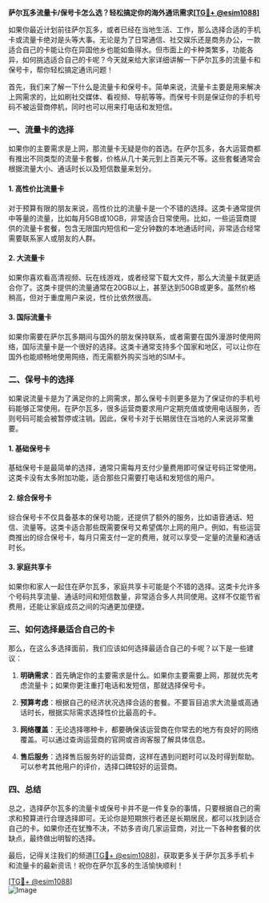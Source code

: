 **萨尔瓦多流量卡/保号卡怎么选？轻松搞定你的海外通讯需求[[TG💪+ @esim1088](https://t.me/s/esim1088)]**

如果你最近计划前往萨尔瓦多，或者已经在当地生活、工作，那么选择合适的手机卡或流量卡绝对是头等大事。无论是为了日常通信、社交娱乐还是商务办公，一款适合自己的卡能让你在异国他乡也能如鱼得水。但市面上的卡种类繁多，功能各异，如何挑选适合自己的卡呢？今天就来给大家详细讲解一下萨尔瓦多的流量卡和保号卡，帮你轻松搞定通讯问题！

首先，我们来了解一下什么是流量卡和保号卡。简单来说，流量卡主要是用来解决上网需求的，比如刷社交媒体、看视频、导航等等。而保号卡则是保证你的手机号码不被运营商停机，同时也可以用来打电话和发短信。

### **一、流量卡的选择**

如果你的主要需求是上网，那流量卡无疑是你的首选。在萨尔瓦多，各大运营商都有推出不同类型的流量卡套餐，价格从几十美元到上百美元不等。这些套餐通常会根据流量大小、通话时长以及短信数量来划分。

#### **1. 高性价比流量卡**
对于预算有限的朋友来说，高性价比的流量卡是一个不错的选择。这类卡通常提供中等量的流量，比如每月5GB或10GB，非常适合日常使用。比如，一些运营商提供的流量卡套餐，包含无限国内短信和一定分钟数的本地通话时间，非常适合经常需要联系家人或朋友的人群。

#### **2. 大流量卡**
如果你喜欢看高清视频、玩在线游戏，或者经常下载大文件，那么大流量卡就更适合你了。这类卡提供的流量通常在20GB以上，甚至达到50GB或更多。虽然价格稍高，但对于重度用户来说，性价比依然很高。

#### **3. 国际流量卡**
如果你需要在萨尔瓦多期间与国外的朋友保持联系，或者需要在国外漫游时使用网络，国际流量卡是一个很好的选择。这类卡通常支持多个国家和地区，可以让你在国外也能顺畅地使用网络，而无需额外购买当地的SIM卡。

### **二、保号卡的选择**

如果说流量卡是为了满足你的上网需求，那么保号卡则更多是为了保证你的手机号码能够正常使用。在萨尔瓦多，很多运营商要求用户定期充值或使用电话服务，否则号码可能会被暂停或注销。因此，保号卡对于长期居住在当地的人来说非常重要。

#### **1. 基础保号卡**
基础保号卡是最简单的选择，通常只需每月支付少量费用即可保证号码正常使用。这类卡没有太多附加功能，适合那些只需要打电话和发短信的用户。

#### **2. 综合保号卡**
综合保号卡不仅具备基本的保号功能，还提供了额外的服务，比如语音通话、短信、流量等。这类卡适合那些既需要保号又希望偶尔上网的用户。例如，有些运营商推出的综合保号卡，每月只需支付一定的费用，就可以享受一定量的流量和通话时长。

#### **3. 家庭共享卡**
如果你和家人一起住在萨尔瓦多，家庭共享卡可能是个不错的选择。这类卡允许多个号码共享流量、通话时间和短信数量，非常适合多人共同使用。这样不仅能节省费用，还能让家庭成员之间的沟通更加便捷。

### **三、如何选择最适合自己的卡**

那么，在这么多选择面前，我们应该如何选择最适合自己的卡呢？以下是一些建议：

1. **明确需求**：首先确定你的主要需求是什么。如果你主要需要上网，那就优先考虑流量卡；如果你更注重打电话和发短信，那就选择保号卡。

2. **预算考虑**：根据自己的经济状况选择合适的套餐。不要盲目追求大流量或高通话时长，根据实际需求选择性价比最高的卡。

3. **网络覆盖**：无论选择哪种卡，都要确保该运营商在你常去的地方有良好的网络覆盖。可以通过查询运营商的官网或咨询客服了解具体信息。

4. **售后服务**：选择售后服务好的运营商，这样在遇到问题时可以及时得到帮助。可以参考其他用户的评价，选择口碑较好的运营商。

### **四、总结**

总之，选择萨尔瓦多的流量卡或保号卡并不是一件复杂的事情，只要根据自己的需求和预算进行合理选择即可。无论你是短期旅行者还是长期居民，都可以找到适合自己的卡。如果你还在犹豫不决，不妨多咨询几家运营商，对比一下各种套餐的优缺点，最终做出明智的选择。

最后，记得关注我们的频道[[TG💪+ @esim1088](https://t.me/s/esim1088)]，获取更多关于萨尔瓦多手机卡和流量卡的最新资讯！祝你在萨尔瓦多的生活愉快顺利！

[[TG💪+ @esim1088](https://t.me/s/esim1088)]  
![Image](https://i.postimg.cc/4NQfJmqS/Snipaste-2025-05-13-00-14-12.png)